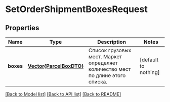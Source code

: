 # SetOrderShipmentBoxesRequest


## Properties
Name | Type | Description | Notes
------------ | ------------- | ------------- | -------------
**boxes** | [**Vector{ParcelBoxDTO}**](ParcelBoxDTO.md) | Список грузовых мест. Маркет определяет количество мест по длине этого списка. | [default to nothing]


[[Back to Model list]](../README.md#models) [[Back to API list]](../README.md#api-endpoints) [[Back to README]](../README.md)



